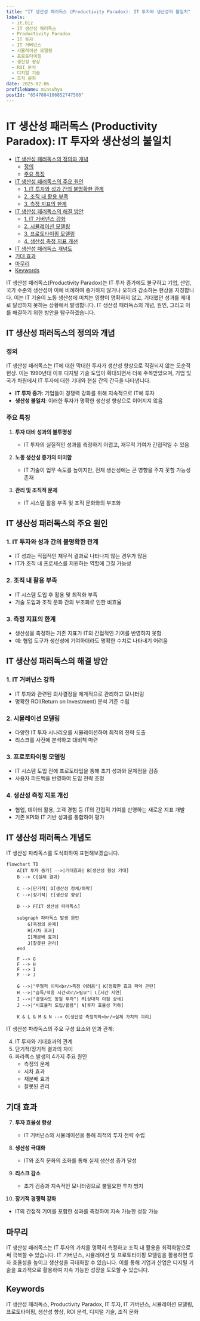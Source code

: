 ```yaml
---
title: "IT 생산성 패러독스 (Productivity Paradox): IT 투자와 생산성의 불일치"
labels:
  - it.biz
  - IT 생산성 패러독스
  - Productivity Paradox
  - IT 투자
  - IT 거버넌스
  - 시뮬레이션 모델링
  - 프로토타이핑
  - 생산성 향상
  - ROI 분석
  - 디지털 기술
  - 조직 문화
date: 2025-02-06
profileName: minsuhya
postId: "6547804106852747500"
---
```


# IT 생산성 패러독스 (Productivity Paradox): IT 투자와 생산성의 불일치

<!-- mtoc-start -->

- [IT 생산성 패러독스의 정의와 개념](#it-생산성-패러독스의-정의와-개념)
  - [정의](#정의)
  - [주요 특징](#주요-특징)
- [IT 생산성 패러독스의 주요 원인](#it-생산성-패러독스의-주요-원인)
  - [1. IT 투자와 성과 간의 불명확한 관계](#1-it-투자와-성과-간의-불명확한-관계)
  - [2. 조직 내 활용 부족](#2-조직-내-활용-부족)
  - [3. 측정 지표의 한계](#3-측정-지표의-한계)
- [IT 생산성 패러독스의 해결 방안](#it-생산성-패러독스의-해결-방안)
  - [1. IT 거버넌스 강화](#1-it-거버넌스-강화)
  - [2. 시뮬레이션 모델링](#2-시뮬레이션-모델링)
  - [3. 프로토타이핑 모델링](#3-프로토타이핑-모델링)
  - [4. 생산성 측정 지표 개선](#4-생산성-측정-지표-개선)
- [IT 생산성 패러독스 개념도](#it-생산성-패러독스-개념도)
- [기대 효과](#기대-효과)
- [마무리](#마무리)
- [Keywords](#keywords)

<!-- mtoc-end -->

IT 생산성 패러독스(Productivity Paradox)는 IT 투자 증가에도 불구하고 기업, 산업, 국가 수준의 생산성이 이에 비례하여 증가하지 않거나 오히려 감소하는 현상을 지칭합니다. 이는 IT 기술이 노동 생산성에 미치는 영향이 명확하지 않고, 기대했던 성과를 제대로 달성하지 못하는 상황에서 발생합니다. IT 생산성 패러독스의 개념, 원인, 그리고 이를 해결하기 위한 방안을 탐구하겠습니다.

## IT 생산성 패러독스의 정의와 개념

### 정의

IT 생산성 패러독스는 IT에 대한 막대한 투자가 생산성 향상으로 직결되지 않는 모순적 현상. 이는 1990년대 이후 디지털 기술 도입이 확대되면서 더욱 주목받았으며, 기업 및 국가 차원에서 IT 투자에 대한 기대와 현실 간의 간극을 나타냅니다.

- **IT 투자 증가**: 기업들이 경쟁력 강화를 위해 지속적으로 IT에 투자
- **생산성 불일치**: 이러한 투자가 명확한 생산성 향상으로 이어지지 않음

### 주요 특징

1. **투자 대비 성과의 불투명성**

   - IT 투자의 실질적인 성과를 측정하기 어렵고, 재무적 기여가 간접적일 수 있음

2. **노동 생산성 증가의 미미함**

   - IT 기술이 업무 속도를 높이지만, 전체 생산성에는 큰 영향을 주지 못할 가능성 존재

3. **관리 및 조직적 문제**
   - IT 시스템 활용 부족 및 조직 문화와의 부조화

## IT 생산성 패러독스의 주요 원인

### 1. IT 투자와 성과 간의 불명확한 관계

- IT 성과는 직접적인 재무적 결과로 나타나지 않는 경우가 많음
- IT가 조직 내 프로세스를 지원하는 역할에 그칠 가능성

### 2. 조직 내 활용 부족

- IT 시스템 도입 후 활용 및 최적화 부족
- 기술 도입과 조직 문화 간의 부조화로 인한 비효율

### 3. 측정 지표의 한계

- 생산성을 측정하는 기존 지표가 IT의 간접적인 기여를 반영하지 못함
- 예: 협업 도구가 생산성에 기여하더라도 명확한 수치로 나타내기 어려움

## IT 생산성 패러독스의 해결 방안

### 1. IT 거버넌스 강화

- IT 투자와 관련된 의사결정을 체계적으로 관리하고 모니터링
- 명확한 ROI(Return on Investment) 분석 기준 수립

### 2. 시뮬레이션 모델링

- 다양한 IT 투자 시나리오를 시뮬레이션하여 최적의 전략 도출
- 리스크를 사전에 분석하고 대비책 마련

### 3. 프로토타이핑 모델링

- IT 시스템 도입 전에 프로토타입을 통해 초기 성과와 문제점을 검증
- 사용자 피드백을 반영하여 도입 전략 조정

### 4. 생산성 측정 지표 개선

- 협업, 데이터 활용, 고객 경험 등 IT의 간접적 기여를 반영하는 새로운 지표 개발
- 기존 KPI와 IT 기반 성과를 통합하여 평가

## IT 생산성 패러독스 개념도

IT 생산성 파라독스를 도식화하여 표현해보겠습니다.

```mermaid
flowchart TD
    A[IT 투자 증가] -->|기대효과| B[생산성 향상 기대]
    B --> C{실제 결과}

    C -->|단기적| D[생산성 정체/하락]
    C -->|장기적| E[생산성 향상]

    D --> F[IT 생산성 파라독스]

    subgraph 파라독스 발생 원인
        G[측정의 문제]
        H[시차 효과]
        I[재분배 효과]
        J[잘못된 관리]
    end

    F --> G
    F --> H
    F --> I
    F --> J

    G -->|"무형적 이익<br/>측정 어려움"| K[정확한 효과 파악 곤란]
    H -->|"습득/적응 시간<br/>필요"| L[시간 지연]
    I -->|"경쟁사도 동일 투자"| M[상대적 이점 상쇄]
    J -->|"비효율적 도입/활용"| N[투자 효율성 저하]

    K & L & M & N --> O[생산성 측정치와<br/>실제 가치의 괴리]

```

IT 생산성 파라독스의 주요 구성 요소와 인과 관계:

4. IT 투자와 기대효과의 관계
5. 단기적/장기적 결과의 차이
6. 파라독스 발생의 4가지 주요 원인
   - 측정의 문제
   - 시차 효과
   - 재분배 효과
   - 잘못된 관리

## 기대 효과

7. **투자 효율성 향상**

   - IT 거버넌스와 시뮬레이션을 통해 최적의 투자 전략 수립

8. **생산성 극대화**

   - IT와 조직 문화의 조화를 통해 실제 생산성 증가 달성

9. **리스크 감소**

   - 초기 검증과 지속적인 모니터링으로 불필요한 투자 방지

10. **장기적 경쟁력 강화**
   - IT의 간접적 기여를 포함한 성과를 측정하여 지속 가능한 성장 가능

## 마무리

IT 생산성 패러독스는 IT 투자의 가치를 명확히 측정하고 조직 내 활용을 최적화함으로써 극복할 수 있습니다. IT 거버넌스, 시뮬레이션 및 프로토타이핑 모델링을 활용하면 투자 효율성을 높이고 생산성을 극대화할 수 있습니다. 이를 통해 기업과 산업은 디지털 기술을 효과적으로 활용하여 지속 가능한 성장을 도모할 수 있습니다.

## Keywords

IT 생산성 패러독스, Productivity Paradox, IT 투자, IT 거버넌스, 시뮬레이션 모델링, 프로토타이핑, 생산성 향상, ROI 분석, 디지털 기술, 조직 문화
